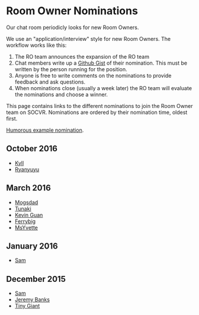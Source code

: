 # Room Owner Nominations #

Our chat room periodicly looks for new Room Owners.

We use an "application/interview" style for new Room Owners. The workflow works like this:

1. The RO team announces the expansion of the RO team
2. Chat members write up a [Github Gist](https://gist.github.com/) of their nomination. This must be written by the person running for the position.
3. Anyone is free to write comments on the nominations to provide feedback and ask questions.
4. When nominations close (usually a week later) the RO team will evaluate the nominations and choose a winner.

This page contains links to the different nominations to join the Room Owner team on SOCVR. Nominations are ordered by their nomination time, oldest first.

[Humorous example nomination](https://gist.github.com/CloseyV1/bfc36ae0c8e58153b067).

## October 2016
- [Kyll](https://gist.github.com/Aralun/b9dc9e32c02ab26ffeae806a276d1276)
- [Ryanyuyu](https://gist.github.com/ryanyuyu/d97ac3f0271763daf7c988bc331a7954)

## March 2016
- [Mogsdad](https://gist.github.com/mogsdad/c22cbb03cb7de02838cb)
- [Tunaki](https://gist.github.com/Tunaki/d9e140f6ef7c64997ead)
- [Kevin Guan](https://gist.github.com/K-Guan/d5b3b26b708a9ad94c35)
- [Ferrybig](https://gist.github.com/ferrybig/f54a1f66f02924f54b0e)
- [MsYvette](https://gist.github.com/yvettec/dc2e0f5882b8500e212b)

## January 2016
- [Sam](https://gist.github.com/ArcticEcho/117b70de67dadd532980)


## December 2015

- [Sam](https://gist.github.com/ArcticEcho/b5f51feff9ce4567e0dd)
- [Jeremy Banks](https://gist.github.com/anonymous/9a970ee7e22b3f62beb1)
- [Tiny Giant](https://gist.github.com/Tiny-Giant/43b6bf1e2660bfd9de25)

<!-- put bullet point entries here in the form:

- [Person Name](link to gist)
  
-->
